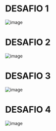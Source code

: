 # DESAFIO 1
![image](https://user-images.githubusercontent.com/99445336/208781811-5c8e532a-7ad9-4c57-ae79-5fdebc9dafcb.png)

# DESAFIO 2
![image](https://user-images.githubusercontent.com/99445336/208782066-945495eb-74fe-4d71-94e5-090b9943b35a.png)

# DESAFIO 3
![image](https://user-images.githubusercontent.com/99445336/208782303-10b25a27-085a-4c4d-b6de-38f8ae9b6514.png)

# DESAFIO 4
![image](https://user-images.githubusercontent.com/99445336/208782417-dc30dd0f-fbf4-4182-92bd-201fea0daff4.png)

